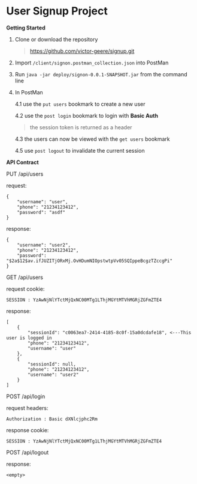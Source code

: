 User Signup Project
======================

**Getting Started**

1. Clone or download the repository
    > https://github.com/victor-geere/signup.git
2. Import `/client/signon.postman_collection.json` into PostMan
3. Run `java -jar deploy/signon-0.0.1-SNAPSHOT.jar` from the command line
4. In PostMan

    4.1 use the `put users` bookmark to create a new user
    
    4.2 use the `post login` bookmark to login with **Basic Auth**
    
    >the session token is returned as a header
    
    4.3 the users can now be viewed with the `get users` bookmark
    
    4.5 use `post logout` to invalidate the current session

**API Contract**

PUT /api/users

request:

    {
        "username": "user",
        "phone": "21234123412",
        "password": "asdf"
    }
    
response:

    {
        "username": "user2",
        "phone": "21234123412",
        "password": "$2a$12$av.ifJUZITjORxMj.OvHDumNIOpstwtpVv05SQIppeBcgzTZccgPi"
    }    
    
GET /api/users

request cookie:

    SESSION : YzAwNjNlYTctMjQxNC00MTg1LThjMGYtMTVhMGRjZGFmZTE4

response:

    [
        {
            "sessionId": "c0063ea7-2414-4185-8c0f-15a0dcdafe18", <---This user is logged in
            "phone": "21234123412",
            "username": "user"
        },
        {
            "sessionId": null,
            "phone": "21234123412",
            "username": "user2"
        }
    ]    
    
POST /api/login 

request headers:

    Authorization : Basic dXNlcjphc2Rm
    
response cookie:

    SESSION : YzAwNjNlYTctMjQxNC00MTg1LThjMGYtMTVhMGRjZGFmZTE4

POST /api/logout

response:

    <empty>